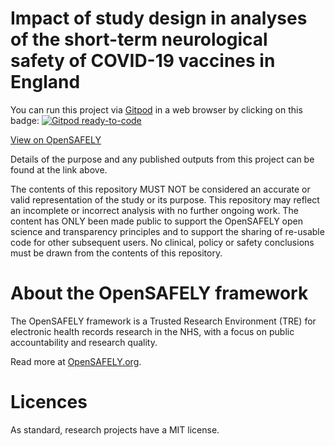 # Impact of study design in analyses of the short-term neurological safety of COVID-19 vaccines in England  
You can run this project via [Gitpod](https://gitpod.io) in a web browser by clicking on this badge: [![Gitpod ready-to-code](https://img.shields.io/badge/Gitpod-ready--to--code-908a85?logo=gitpod)](https://gitpod.io/#https://github.com/${GITHUB_REPOSITORY})

[View on OpenSAFELY](https://jobs.opensafely.org/vaccine-neurological-safety/vaccine-neuro-cohort/) 

Details of the purpose and any published outputs from this project can be found at the link above.

The contents of this repository MUST NOT be considered an accurate or valid representation of the study or its purpose. This repository may reflect an incomplete or incorrect analysis with no further ongoing work. The content has ONLY been made public to support the OpenSAFELY open science and transparency principles and to support the sharing of re-usable code for other subsequent users. No clinical, policy or safety conclusions must be drawn from the contents of this repository.

# About the OpenSAFELY framework

The OpenSAFELY framework is a Trusted Research Environment (TRE) for electronic
health records research in the NHS, with a focus on public accountability and
research quality.

Read more at [OpenSAFELY.org](https://opensafely.org).

# Licences
As standard, research projects have a MIT license. 

